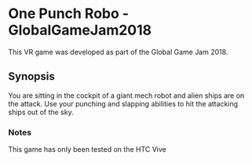 # One Punch Robo - GlobalGameJam2018

This VR game was developed as part of the Global Game Jam 2018.

## Synopsis

You are sitting in the cockpit of a giant mech robot and alien ships are on the attack. 
Use your punching and slapping abilities to hit the attacking ships out of the sky.

### Notes
This game has only been tested on the HTC Vive
